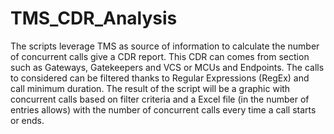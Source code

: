 # TMS_CDR_Analysis
The scripts leverage TMS as source of information to calculate the number of concurrent calls give a CDR report. This CDR can comes from section such as Gateways, Gatekeepers and VCS or MCUs and Endpoints. 
The calls to considered can be filtered thanks to Regular Expressions (RegEx) and call minimum duration.
The result of the script will be a graphic with concurrent calls based on filter criteria and a Excel file (in the number of entries allows) with the number of concurrent calls every time a call starts or ends.
